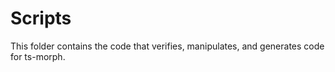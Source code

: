 # Scripts

This folder contains the code that verifies, manipulates, and generates code for ts-morph.
